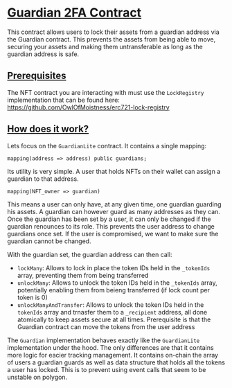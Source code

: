 # <ins>Guardian 2FA Contract</ins>

This contract allows users to lock their assets from a guardian address via the Guardian contract. This prevents the assets from being able to move, securing your assets and making them untransferable as long as the guardian address is safe.

## <ins>Prerequisites</ins>
The NFT contract you are interacting with must use the `LockRegistry` implementation that can be found here: https://github.com/OwlOfMoistness/erc721-lock-registry

## <ins>How does it work?</ins>
Lets focus on the `GuardianLite` contract. It contains a single mapping:
	
	mapping(address => address) public guardians;
Its utility is very simple. A user that holds NFTs on their wallet can assign a guardian to that address.
	
	mapping(NFT_owner => guardian)
This means a user can only have, at any given time, one guardian guarding his assets. A guardian can however guard as many addresses as they can.
Once the guardian has been set by a user, it can only be changed if the guardian renounces to its role. This prevents the user address to change guardians once set. If the user is compromised, we want to make sure the guardian cannot be changed.

With the guardian set, the guardian address can then call: 
 * `lockMany`: Allows to lock in place the token IDs held in the `_tokenIds` array, preventing them from being transferred
 * `unlockMany`: Allows to unlock the token IDs held in the `_tokenIds` array, potentially enabling them from beieng transferred (if lock count per token is 0)
 * `unlockManyAndTransfer`: Allows to unlock the token IDs held in the `tokenIds` array and trnasfer them to a `_recipient` address, all done atomically to keep assets secure at all times. Prerequisite is that the Guardian contract can move the tokens from the user address

The `Guardian` implementation behaves exactly like the `GuardianLite` implementation under the hood. The only differences are that it contains more logic for eacier tracking management. It contains on-chain the array of users a guardian guards as well as data structure that holds all the tokens a user has locked. This is to prevent using event calls that seem to be unstable on polygon.
